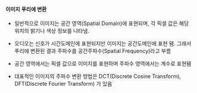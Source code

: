 #### 이미지 푸리에 변환

- 일반적으로 이미지는 공간 영역(Spatial Domain)에 표현되며, 각 픽셀 값은 해당 위치의 밝기나 색상 정보를 나타냄.

- 오디오는 신호가 시간도메인에 표현되지만 이미지는 공간도메인에 표현 됌.
그래서 푸리에 변환된 결과 주파수를 공간주파수(Spatial Frequency)라고 부름

- 공간 영역에서는 픽셀 값으로 이미지를 표현하며 주파수 영역에서는 계수로 표현됌

- 대표적인 이미지의 주파수 변환 방법은 DCT(Discrete Cosine Transform), DFT(Discrete Fourier Transform) 가 있음